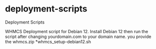 # deployment-scripts
Deployment Scripts

WHMCS Deployment script for Debian 12. Install Debian 12 then run the script after changing yourdomain.com to your domain name. you provide the whmcs.zip
*whmcs_setup-debian12.sh
